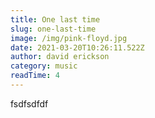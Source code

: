 ```yaml
---
title: One last time
slug: one-last-time
image: /img/pink-floyd.jpg
date: 2021-03-20T10:26:11.522Z
author: david erickson
category: music
readTime: 4
---
```

fsdfsdfdf
